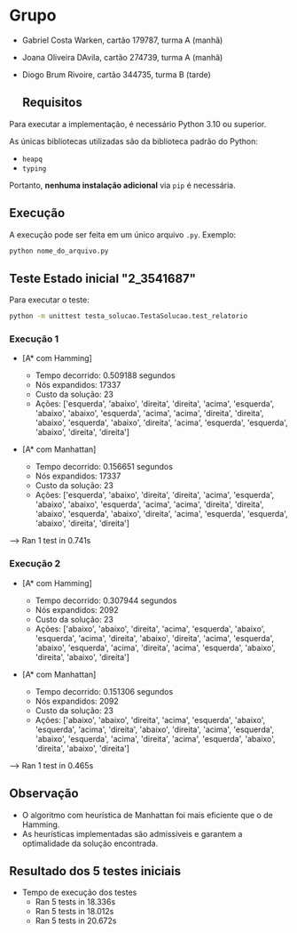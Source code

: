 # Grupo
- Gabriel Costa Warken, cartão 179787, turma A (manhã)
- Joana Oliveira DAvila, cartão 274739, turma A (manhã)
- Diogo Brum Rivoire, cartão 344735, turma B (tarde)


  ## Requisitos

Para executar a implementação, é necessário Python 3.10 ou superior.

As únicas bibliotecas utilizadas são da biblioteca padrão do Python:

- `heapq`
- `typing`

Portanto, **nenhuma instalação adicional** via `pip` é necessária.

## Execução

A execução pode ser feita em um único arquivo `.py`. Exemplo:

```bash
python nome_do_arquivo.py
```

## Teste Estado inicial "2_3541687"
Para executar o teste:
```bash
python -m unittest testa_solucao.TestaSolucao.test_relatorio
```

### Execução 1
- [A* com Hamming]
    - Tempo decorrido: 0.509188 segundos
    - Nós expandidos: 17337
    - Custo da solução: 23
    - Ações: ['esquerda', 'abaixo', 'direita', 'direita', 'acima', 'esquerda', 'abaixo', 'abaixo', 'esquerda', 'acima', 'acima', 'direita', 'direita', 'abaixo', 'esquerda', 'abaixo', 'direita', 'acima', 'esquerda', 'esquerda', 'abaixo', 'direita', 'direita']

- [A* com Manhattan]
    - Tempo decorrido: 0.156651 segundos
    - Nós expandidos: 17337
    - Custo da solução: 23
    - Ações: ['esquerda', 'abaixo', 'direita', 'direita', 'acima', 'esquerda', 'abaixo', 'abaixo', 'esquerda', 'acima', 'acima', 'direita', 'direita', 'abaixo', 'esquerda', 'abaixo', 'direita', 'acima', 'esquerda', 'esquerda', 'abaixo', 'direita', 'direita']

--> Ran 1 test in 0.741s

### Execução 2
- [A* com Hamming]
    - Tempo decorrido: 0.307944 segundos
    - Nós expandidos: 2092
    - Custo da solução: 23
    - Ações: ['abaixo', 'abaixo', 'direita',
'acima', 'esquerda', 'abaixo', 'esquerda', 'acima', 'direita', 'abaixo', 'direita', 'acima', 'esquerda', 'abaixo', 'esquerda', 'acima', 'direita', 'acima', 'esquerda', 'abaixo', 'direita', 'abaixo', 'direita']

- [A* com Manhattan]
    - Tempo decorrido: 0.151306 segundos
    - Nós expandidos: 2092
    - Custo da solução: 23
    - Ações: ['abaixo', 'abaixo', 'direita', 'acima', 'esquerda', 'abaixo', 'esquerda', 'acima', 'direita', 'abaixo', 'direita', 'acima', 'esquerda', 'abaixo', 'esquerda', 'acima', 'direita', 'acima', 'esquerda', 'abaixo', 'direita', 'abaixo', 'direita']

--> Ran 1 test in 0.465s

 ## Observação

- O algoritmo com heurística de Manhattan foi mais eficiente que o de Hamming.
- As heurísticas implementadas são admissíveis e garantem a optimalidade da solução encontrada.



## Resultado dos  5 testes iniciais
- Tempo de execução dos testes
  - Ran 5 tests in 18.336s
  - Ran 5 tests in 18.012s
  - Ran 5 tests in 20.672s
